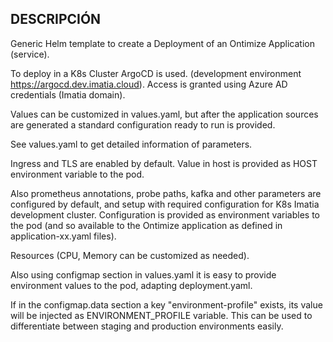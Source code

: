 ## DESCRIPCIÓN

Generic Helm template to create a Deployment of an Ontimize Application (service).

To deploy in a K8s Cluster ArgoCD is used. (development environment https://argocd.dev.imatia.cloud). Access is granted using Azure AD credentials (Imatia domain).

Values can be customized in values.yaml, but after the application sources are generated a standard configuration ready to run is provided.

See values.yaml to get detailed information of parameters.

Ingress and TLS are enabled by default. Value in host is provided as HOST environment variable to the pod.

Also prometheus annotations, probe paths, kafka and other parameters are configured by default, and setup with required configuration for K8s Imatia development cluster. Configuration is provided as environment variables to the pod (and so available to the Ontimize application as defined in application-xx.yaml files).

Resources (CPU, Memory can be customized as needed).

Also using configmap section in values.yaml it is easy to provide environment values to the pod, adapting deployment.yaml.

If in the configmap.data section a key "environment-profile" exists, its value will be injected as ENVIRONMENT_PROFILE variable. This can be used to differentiate between staging and production environments easily.
